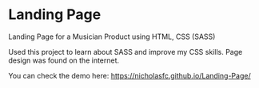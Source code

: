 # Landing Page

Landing Page for a Musician Product using HTML, CSS (SASS)

Used this project to learn about SASS and improve my CSS skills. Page design was found on the internet.

You can check the demo here: https://nicholasfc.github.io/Landing-Page/
